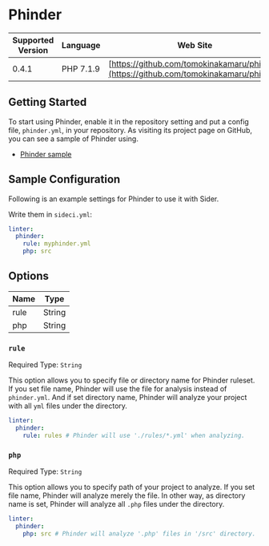# Phinder

| Supported Version | Language | Web Site |
| ----------------- | -------- | -------- |
| 0.4.1 | PHP 7.1.9 | [https://github.com/tomokinakamaru/phinder](https://github.com/tomokinakamaru/phinder) |

## Getting Started

To start using Phinder, enable it in the repository setting and put a config file, `phinder.yml`, in your repository.
As visiting its project page on GitHub, you can see a sample of Phinder using.

* [Phinder sample](https://github.com/tomokinakamaru/phinder/tree/master/sample)

## Sample Configuration

Following is an example settings for Phinder to use it with Sider.

Write them in `sideci.yml`:

```yaml
linter:
  phinder:
    rule: myphinder.yml
    php: src
```

## Options

| Name | Type |
| ---- | ---- |
| rule | String |
| php | String |

### `rule`

Required Type: `String`

This option allows you to specify file or directory name for Phinder ruleset.
If you set file name, Phinder will use the file for analysis instead of `phinder.yml`. And if set directory name, Phinder will analyze your project with all `yml` files under the directory.

```yaml
linter:
  phinder:
    rule: rules # Phinder will use './rules/*.yml' when analyzing.
```

### `php`

Required Type: `String`

This option allows you to specify path of your project to analyze. If you set file name, Phinder will analyze merely the file. In other way, as directory name is set, Phinder will analyze all `.php` files under the directory.

```yaml
linter:
  phinder:
    php: src # Phinder will analyze '.php' files in '/src' directory.
 ```
